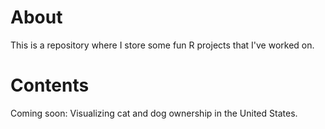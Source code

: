 # About

This is a repository where I store some fun R projects that I've worked on. 

# Contents

Coming soon: Visualizing cat and dog ownership in the United States. 